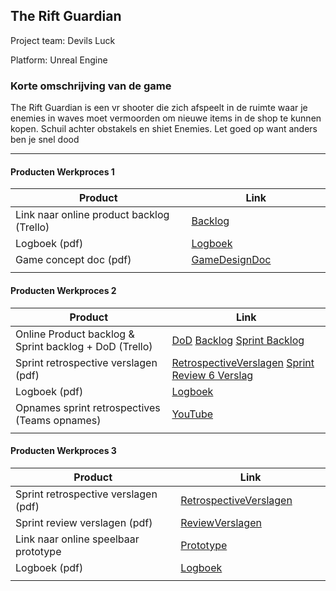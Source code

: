 ## The Rift Guardian
Project team: Devils Luck

Platform:
Unreal Engine

### Korte omschrijving van de game
The Rift Guardian is een vr shooter die zich afspeelt in de ruimte waar je enemies in waves moet vermoorden om nieuwe items in de shop te kunnen kopen. Schuil achter obstakels en shiet Enemies. Let goed op want anders ben je snel dood

---
#### Producten Werkproces 1
| Product  | Link |
| ------ |  ------ |
| Link naar online product backlog (Trello) | [Backlog](https://unreal-academy.codecks.io/decks/109-product-backlog)
| Logboek (pdf)                             | [Logboek](https://github.com/TheGingino/agp_InleverRepo/blob/master/producten/Stand-ups%20-%20VRShooter%202024%20-%20Periode%204.pdf)
| Game concept doc (pdf)                    | [GameDesignDoc](https://unreal-academy.codecks.io/decks/148-functioneel-ontwerp/card/4ws-the-ranged-enemy)
|<img width=500/>|<img width=300/>|
   
#### Producten Werkproces 2
| Product  | Link |
| ------ |  ------ |
| Online Product backlog & Sprint backlog + DoD (Trello)    | [DoD](https://unreal-academy.codecks.io/card/3qj-definition-of-done-dod) [Backlog](https://unreal-academy.codecks.io/decks/109-product-backlog) [Sprint Backlog](https://unreal-academy.codecks.io/decks/152-sprint-backlog-06)
| Sprint retrospective verslagen (pdf)                      | [RetrospectiveVerslagen](https://github.com/TheGingino/agp_InleverRepo/blob/master/producten/Retrospective%20Verslag.pdf) [Sprint Review 6 Verslag](https://github.com/TheGingino/agp_InleverRepo/blob/master/producten/Sprint%20Review%20verslag.pdf)
| Logboek (pdf)                                             | [Logboek](https://github.com/TheGingino/agp_InleverRepo/blob/master/producten/Stand-ups%20-%20VRShooter%202024%20-%20Periode%204.pdf)
| Opnames sprint retrospectives (Teams opnames)             | [YouTube](https://www.youtube.com/playlist?list=PLnBx3KKOKHtALh1aE0SLvpywmG3A-yhSj)
|<img width=500/>|<img width=300/>|
   
#### Producten Werkproces 3
| Product  | Link |
| ------ |  ------ |
| Sprint retrospective verslagen (pdf)  | [RetrospectiveVerslagen](https://github.com/TheGingino/agp_InleverRepo/blob/master/producten/Retrospective%20Verslag.pdf)
| Sprint review verslagen (pdf)         | [ReviewVerslagen](https://github.com/TheGingino/agp_InleverRepo/blob/master/producten/Sprint%20Review%20verslag.pdf)
| Link naar online speelbaar prototype  | [Prototype]
| Logboek (pdf)                         | [Logboek](https://github.com/TheGingino/agp_InleverRepo/blob/master/producten/Stand-ups%20-%20VRShooter%202024%20-%20Periode%204.pdf)
|<img width=500/>|<img width=300/>|

   [Backlog]: <https://unreal-academy.codecks.io/decks/109-product-backlog>
   [Logboek]: <https://github.com/TheGingino/agp_InleverRepo/blob/master/producten/Stand-ups%20-%20VRShooter%202024%20-%20Periode%204.pdf>
   [GameDesignDoc]: <https://unreal-academy.codecks.io/decks/148-functioneel-ontwerp/card/4ws-the-ranged-enemy>
   [RetrospectiveVerslagen]: <https://github.com/TheGingino/agp_InleverRepo/blob/master/producten/Retrospective%20Verslag.pdf>
   [ReviewVerslagen]: <https://github.com/TheGingino/agp_InleverRepo/blob/master/producten/Sprint%20Review%20verslag.pdf>
   [Prototype]: <https://www.mijnmytheprototype.nl>
   [Folder op teams]: <(https://mediacollegeamsterdam.sharepoint.com/teams/XR-labHLO/Gedeelde%20documenten/Forms/AllItems.aspx?csf=1&web=1&e=uKS0IK&CID=5ba0d7f7-c559-411f-bba2-fa01bc32ccf4&FolderCTID=0x01200053D3D41422CDC543840924616D8AC886&id=%2Fteams%2FXR-labHLO%2FGedeelde%20documenten%2FGeneral%2FRetroSpective%20en%20SprintReview%2FSprint%206%2FRetrospective%2Fvideos&viewid=4e5be9b3-7563-4097-a063-32fe188f37a4>
   
